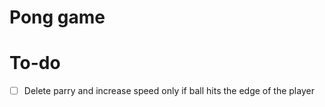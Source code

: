 # Pong game

# To-do
- [ ] Delete parry and increase speed only if ball hits the edge of the player
